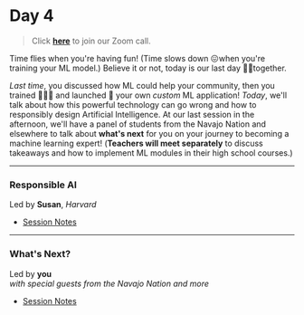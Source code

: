 # Day 4

>Click **[here](https://www.google.com)** to join our Zoom call.

Time flies when you're having fun!  (Time slows down 😖when you're training your ML model.)  Believe it or not, today is our last day 🥺😭together.

*Last time*, you discussed how ML could help your community, then you trained 👩🏽‍🏫 and launched 🚀 your own *custom* ML application!  *Today*, we'll talk about how this powerful technology can go wrong and how to responsibly design Artificial Intelligence.  At our last session in the afternoon, we'll have a panel of students from the Navajo Nation and elsewhere to talk about **what's next** for you on your journey to becoming a machine learning expert!  (**Teachers will meet separately** to discuss takeaways and how to implement ML modules in their high school courses.)

***

### Responsible AI
<div class="message">
Led by <b>Susan</b>, <i>Harvard</i>
</div>

* [Session Notes](responsible)

***

### What's Next?
<div class="message">
Led by <b>you</b><br>
<i>with special guests from the Navajo Nation and more</i>
</div>

* [Session Notes](next)